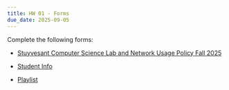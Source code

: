 ```yaml
---
title: HW 01 - Forms
due_date: 2025-09-05
---
```


Complete the following forms:


- [Stuyvesant Computer Science Lab and Network Usage Policy Fall 2025]()

- [Student Info]()

- [Playlist]()
